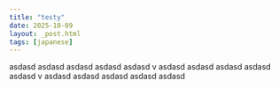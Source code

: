 ```yaml
---
title: "testy"
date: 2025-10-09
layout: _post.html
tags: [japanese]
---
```


 asdasd asdasd asdasd asdasd asdasd v asdasd asdasd asdasd asdasd asdasd v asdasd asdasd asdasd asdasd asdasd 
